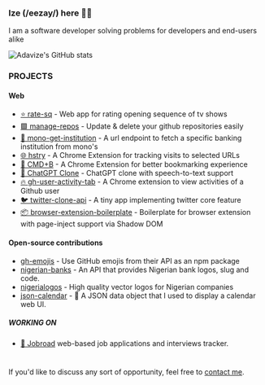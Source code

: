 
### Ize (/eezay/) here 👋🏼

I am a software developer solving problems for developers and end-users alike

![Adavize's GitHub stats](https://github-readme-stats.vercel.app/api?username=ize-302&show_icons=true&count_private=true&theme=swift)


### PROJECTS

#### Web
- [⭐ rate-sq](https://github.com/ize-302/rate-sq) - Web app for rating opening sequence of tv shows
- [🟩 manage-repos](https://github.com/ize-302/manage-repos) - Update & delete your github repositories easily
- [🏦 mono-get-institution](https://github.com/ize-302/mono-get-institution) - A url endpoint to fetch a specific banking institution from mono's
- [🌐 hstry](https://github.com/ize-302/hstry) - A Chrome Extension for tracking visits to selected URLs
- [🔖 CMD+B](https://cmdb.ize-302.dev) - A Chrome Extension for better bookmarking experience
- [🤖 ChatGPT Clone](https://github.com/ize-302/openai-playground-clone) - ChatGPT clone with speech-to-text support
- [🔥 gh-user-activity-tab](https://github.com/ize-302/gh-user-activity-tab) - A Chrome extension to view activities of a Github user
- [🐦 twitter-clone-api](https://github.com/ize-302/twitter-clone-api) - A tiny app implementing twitter core feature
- [📦 browser-extension-boilerplate](https://github.com/ize-302/browser-extension-boilerplate) - Boilerplate for browser extension with page-inject support via Shadow DOM

#### Open-source contributions
- [gh-emojis](https://github.com/privatenumber/gh-emojis) - Use GitHub emojis from their API as an npm package
- [nigerian-banks](https://github.com/ichtrojan/nigerian-banks) - An API that provides Nigerian bank logos, slug and code.
- [nigerialogos](https://github.com/PaystackHQ/nigerialogos) - High quality vector logos for Nigerian companies
- [json-calendar](https://github.com/rxgx/json-calendar) - 📆 A JSON data object that I used to display a calendar web UI.

##### WORKING ON
- [💼 Jobroad](https://jobraod.co) web-based job applications and interviews tracker.

#
If you'd like to discuss any sort of opportunity, feel free to [contact me](mailto:adavizeozorku@gmail.com).
